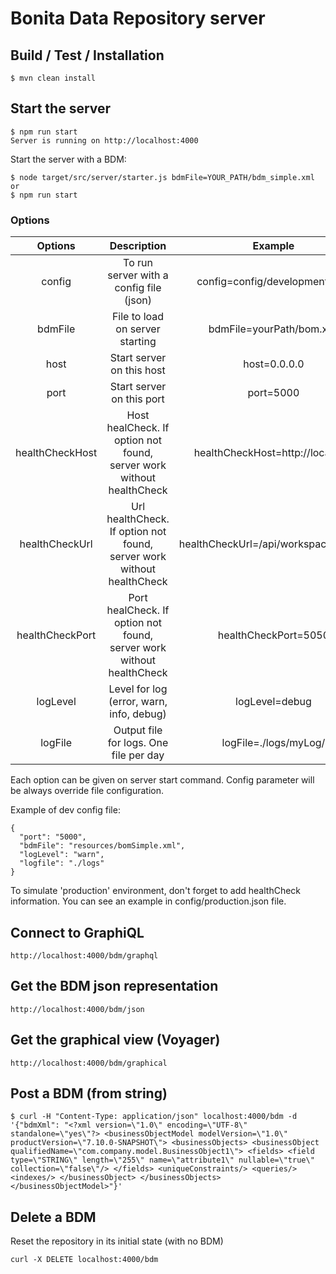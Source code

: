 # Bonita Data Repository server

## Build / Test / Installation

```
$ mvn clean install
```

## Start the server

```
$ npm run start
Server is running on http://localhost:4000
```

Start the server with a BDM:

```
$ node target/src/server/starter.js bdmFile=YOUR_PATH/bdm_simple.xml
or
$ npm run start
```

### Options

|     Options     |                              Description                              |                Example                |  Default value   |
| :-------------: | :-------------------------------------------------------------------: | :-----------------------------------: | :--------------: |
|     config      |                To run server with a config file (json)                |    config=config/development.json     |                  |
|     bdmFile     |                    File to load on server starting                    |       bdmFile=yourPath/bom.xml        |                  |
|      host       |                       Start server on this host                       |             host=0.0.0.0              |    127.0.0.1     |
|      port       |                       Start server on this port                       |               port=5000               |       4000       |
| healthCheckHost | Host healCheck. If option not found, server work without healthCheck  |   healthCheckHost=http://localhost    | http://localhost |
| healthCheckUrl  | Url healthCheck. If option not found, server work without healthCheck | healthCheckUrl=/api/workspace/status/ |                  |
| healthCheckPort | Port healCheck. If option not found, server work without healthCheck  |         healthCheckPort=5050          |                  |
|    logLevel     |               Level for log (error, warn, info, debug)                |            logLevel=debug             |       info       |
|     logFile     |                Output file for logs. One file per day                 |         logFile=./logs/myLog/         |     ./logs/      |

Each option can be given on server start command. Config parameter will be always override file configuration.

Example of dev config file:

```
{
  "port": "5000",
  "bdmFile": "resources/bomSimple.xml",
  "logLevel": "warn",
  "logfile": "./logs"
}
```

To simulate 'production' environment, don't forget to add healthCheck information. You can see an example in config/production.json file.

## Connect to GraphiQL

```
http://localhost:4000/bdm/graphql
```

## Get the BDM json representation

```
http://localhost:4000/bdm/json
```

## Get the graphical view (Voyager)

```
http://localhost:4000/bdm/graphical
```

## Post a BDM (from string)

```
$ curl -H "Content-Type: application/json" localhost:4000/bdm -d '{"bdmXml": "<?xml version=\"1.0\" encoding=\"UTF-8\" standalone=\"yes\"?> <businessObjectModel modelVersion=\"1.0\" productVersion=\"7.10.0-SNAPSHOT\"> <businessObjects> <businessObject qualifiedName=\"com.company.model.BusinessObject1\"> <fields> <field type=\"STRING\" length=\"255\" name=\"attribute1\" nullable=\"true\" collection=\"false\"/> </fields> <uniqueConstraints/> <queries/> <indexes/> </businessObject> </businessObjects> </businessObjectModel>"}'
```

## Delete a BDM

Reset the repository in its initial state (with no BDM)

```
curl -X DELETE localhost:4000/bdm
```
